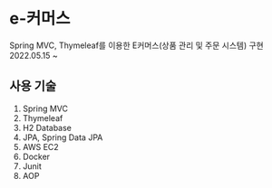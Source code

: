 # e-커머스
Spring MVC, Thymeleaf를 이용한 E커머스(상품 관리 및 주문 시스템) 구현 
2022.05.15 ~ 

## 사용 기술
1. Spring MVC
2. Thymeleaf
3. H2 Database
4. JPA, Spring Data JPA
5. AWS EC2
6. Docker
7. Junit
8. AOP
